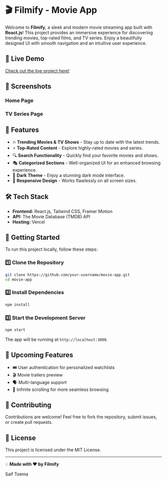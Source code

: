 # 🎬 Filmify - Movie App

Welcome to **Filmify**, a sleek and modern movie streaming app built with **React.js**! This project provides an immersive experience for discovering trending movies, top-rated films, and TV series. Enjoy a beautifully designed UI with smooth navigation and an intuitive user experience.

## 🚀 Live Demo

[Check out the live project here!](https://movie-app-sepia-nine-21.vercel.app/)

## 📸 Screenshots

### Home Page



### TV Series Page



## 🎥 Features

- 🔥 **Trending Movies & TV Shows** - Stay up to date with the latest trends.
- ⭐ **Top-Rated Content** - Explore highly-rated movies and series.
- 🔍 **Search Functionality** - Quickly find your favorite movies and shows.
- 🎭 **Categorized Sections** - Well-organized UI for an enhanced browsing experience.
- 🌙 **Dark Theme** - Enjoy a stunning dark mode interface.
- 📱 **Responsive Design** - Works flawlessly on all screen sizes.

## 🛠️ Tech Stack

- **Frontend:** React.js, Tailwind CSS, Framer Motion
- **API:** The Movie Database (TMDB) API
- **Hosting:** Vercel

## 🚀 Getting Started

To run this project locally, follow these steps:

### 1️⃣ Clone the Repository

```sh
git clone https://github.com/your-username/movie-app.git
cd movie-app
```

### 2️⃣ Install Dependencies

```sh
npm install
```

### 3️⃣ Start the Development Server

```sh
npm start
```

The app will be running at `http://localhost:3000`.

## 📌 Upcoming Features

- 🎟️ User authentication for personalized watchlists
- 🎬 Movie trailers preview
- 🗣️ Multi-language support
- 🔄 Infinite scrolling for more seamless browsing

## 📩 Contributing

Contributions are welcome! Feel free to fork the repository, submit issues, or create pull requests.

## 📄 License

This project is licensed under the MIT License.

---

💡 **Made with ❤️ by Filmify**

Saif Toema
